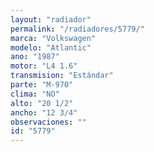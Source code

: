 ```yaml
---
layout: "radiador"
permalink: "/radiadores/5779/"
marca: "Volkswagen"
modelo: "Atlantic"
ano: "1987"
motor: "L4 1.6"
transmision: "Estándar"
parte: "M-970"
clima: "NO"
alto: "20 1/2"
ancho: "12 3/4"
observaciones: ""
id: "5779"
---
```



